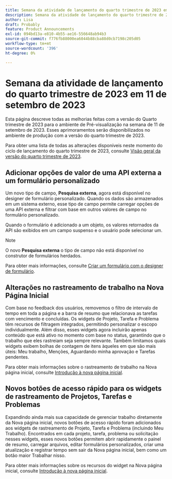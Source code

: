 ```yaml
---
title: Semana da atividade de lançamento do quarto trimestre de 2023 em 11 de setembro de 2023
description: Semana da atividade de lançamento do quarto trimestre de 2023 em 11 de setembro de 2023
author: Lisa
draft: Probably
feature: Product Announcements
exl-id: 094bd13a-e810-4b55-ae16-556648ab94b3
source-git-commit: f776fb88000ea6044b88cba88d0cb7198c205d05
workflow-type: tm+mt
source-wordcount: '396'
ht-degree: 0%

---
```


# Semana da atividade de lançamento do quarto trimestre de 2023 em 11 de setembro de 2023

Esta página descreve todas as melhorias feitas com a versão do Quarto trimestre de 2023 para o ambiente de Pré-visualização na semana de 11 de setembro de 2023. Esses aprimoramentos serão disponibilizados no ambiente de produção com a versão do quarto trimestre de 2023.

Para obter uma lista de todas as alterações disponíveis neste momento do ciclo de lançamento do quarto trimestre de 2023, consulte [Visão geral da versão do quarto trimestre de 2023](/help/quicksilver/product-announcements/product-releases/23-q4-release-activity/23-q4-release-overview.md).

## Adicionar opções de valor de uma API externa a um formulário personalizado

Um novo tipo de campo, **Pesquisa externa**, agora está disponível no designer de formulário personalizado. Quando os dados são armazenados em um sistema externo, esse tipo de campo permite carregar opções de uma API externa e filtrar com base em outros valores de campo no formulário personalizado.

Quando o formulário é adicionado a um objeto, os valores retornados da API são exibidos em um campo suspenso e o usuário pode selecionar um.

>[!NOTE]
>
>O novo **Pesquisa externa** o tipo de campo não está disponível no construtor de formulários herdados.

Para obter mais informações, consulte [Criar um formulário com o designer de formulário](/help/quicksilver/administration-and-setup/customize-workfront/create-manage-custom-forms/form-designer/design-a-form/design-a-form.md).

## Alterações no rastreamento de trabalho na Nova Página Inicial

Com base no feedback dos usuários, removemos o filtro de intervalo de tempo em toda a página e a barra de resumo que relacionava as tarefas com vencimento e concluídas. Os widgets de Projeto, Tarefa e Problema têm recursos de filtragem integrados, permitindo personalizar o escopo individualmente. Além disso, esses widgets agora incluirão apenas conteúdo que está ativo no momento com base no status, garantindo que o trabalho que eles rastreiam seja sempre relevante. Também limitamos quais widgets exibem bolhas de contagem de itens àqueles em que são mais úteis: Meu trabalho, Menções, Aguardando minha aprovação e Tarefas pendentes.

Para obter mais informações sobre o rastreamento de trabalho na Nova página inicial, consulte [Introdução à nova página inicial](/help/quicksilver/workfront-basics/using-home/new-home/get-started-with-new-home.md).

## Novos botões de acesso rápido para os widgets de rastreamento de Projetos, Tarefas e Problemas

Expandindo ainda mais sua capacidade de gerenciar trabalho diretamente da Nova página inicial, novos botões de acesso rápido foram adicionados aos widgets de rastreamento de Projeto, Tarefa e Problema (incluindo Meu Trabalho). Encontrados em cada projeto, tarefa, problema ou solicitação nesses widgets, esses novos botões permitem abrir rapidamente o painel de resumo, carregar arquivos, editar formulários personalizados, criar uma atualização e registrar tempo sem sair da Nova página inicial, bem como um botão maior Trabalhar nisso.

Para obter mais informações sobre os recursos do widget na Nova página inicial, consulte [Introdução à nova página inicial](/help/quicksilver/workfront-basics/using-home/new-home/get-started-with-new-home.md).
